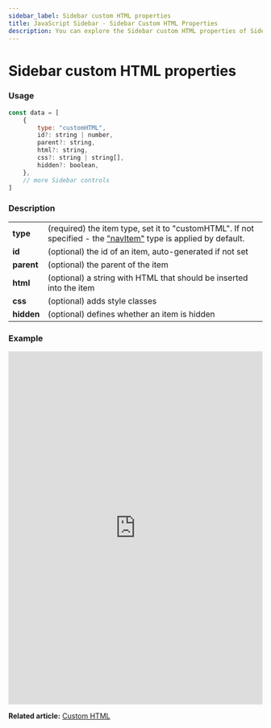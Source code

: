```yaml
---
sidebar_label: Sidebar custom HTML properties
title: JavaScript Sidebar - Sidebar Custom HTML Properties 
description: You can explore the Sidebar custom HTML properties of Sidebar in the documentation of the DHTMLX JavaScript UI library. Browse developer guides and API reference, try out code examples and live demos, and download a free 30-day evaluation version of DHTMLX Suite 7.
---
```


# Sidebar custom HTML properties

### Usage

~~~js
const data = [
	{
		type: "customHTML",
		id?: string | number,
		parent?: string,
		html?: string,
		css?: string | string[],
		hidden?: boolean,
    },
	// more Sidebar controls
]
~~~

### Description

<table>
	<tbody>
        <tr>
			<td><b>type</b></td>
			<td>(required) the item type, set it to "customHTML". If not specified - the <a href="../../navitem">"navItem"</a> type is applied by default.</td>
		</tr>
		<tr>
			<td><b>id</b></td>
			<td>(optional) the id of an item, auto-generated if not set</td>
		</tr>
		<tr>
			<td><b>parent</b></td>
			<td>(optional) the parent of the item</td>
		</tr>
		<tr>
			<td><b>html</b></td>
			<td>(optional) a string with HTML that should be inserted into the item</td>
		</tr>
		<tr>
			<td><b>css</b></td>
			<td>(optional) adds style classes</td>
		</tr>
		<tr>
			<td><b>hidden</b></td>
			<td>(optional) defines whether an item is hidden</td>
		</tr>
    </tbody>
</table>

### Example

<iframe src="https://snippet.dhtmlx.com/26ds0gxp?mode=js" frameborder="0" class="snippet_iframe" width="100%" height="700"></iframe>

**Related article:** [Custom HTML](sidebar/customhtmlbutton.md)
